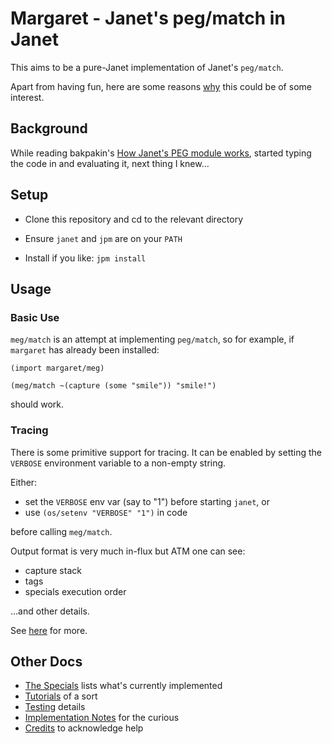 # Margaret - Janet's peg/match in Janet

This aims to be a pure-Janet implementation of Janet's `peg/match`.

Apart from having fun, here are some reasons [why](doc/why.md) this
could be of some interest.

## Background

While reading bakpakin's [How Janet's PEG module
works](https://bakpakin.com/writing/how-janets-peg-works.html),
started typing the code in and evaluating it, next thing I knew...

## Setup

* Clone this repository and cd to the relevant directory

* Ensure `janet` and `jpm` are on your `PATH`

* Install if you like: `jpm install`

## Usage

### Basic Use

`meg/match` is an attempt at implementing `peg/match`, so for example,
if `margaret` has already been installed:

```janet
(import margaret/meg)

(meg/match ~(capture (some "smile")) "smile!")
```

should work.

### Tracing

There is some primitive support for tracing.  It can be enabled by
setting the `VERBOSE` environment variable to a non-empty string.

Either:

* set the `VERBOSE` env var (say to "1") before starting `janet`, or
* use `(os/setenv "VERBOSE" "1")` in code

before calling `meg/match`.

Output format is very much in-flux but ATM one can see:

* capture stack
* tags
* specials execution order

...and other details.

See [here](doc/tracing.md) for more.

## Other Docs

* [The Specials](doc/the-specials.md) lists what's currently implemented
* [Tutorials](doc/tutorials.md) of a sort
* [Testing](doc/testing.md) details
* [Implementation Notes](doc/implementation-notes.md) for the curious
* [Credits](doc/credits.md) to acknowledge help